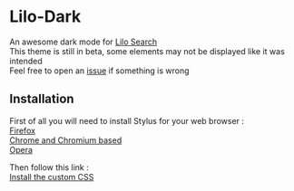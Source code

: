 # Lilo-Dark
An awesome dark mode for [Lilo Search](https://search.lilo.org/)  
This theme is still in beta, some elements may not be displayed like it was intended  
Feel free to open an [issue](https://github.com/KeetKhat/Lilo-Dark/issues) if something is wrong

## Installation
First of all you will need to install Stylus for your web browser :  
[Firefox](https://addons.mozilla.org/en-US/firefox/addon/styl-us/)  
[Chrome and Chromium based](https://chrome.google.com/webstore/detail/stylus/clngdbkpkpeebahjckkjfobafhncgmne)  
[Opera](https://addons.opera.com/en-gb/extensions/details/stylus/)

Then follow this link :  
[Install the custom CSS](https://github.com/KeetKhat/Lilo-Dark/raw/master/lilo-dark.user.css)
